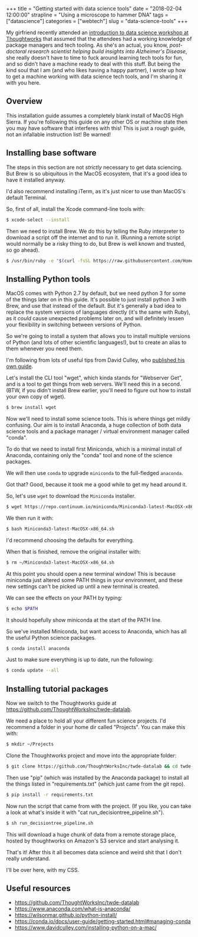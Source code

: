 +++
title = "Getting started with data science tools"
date = "2018-02-04 12:00:00"
strapline = "Using a microscope to hammer DNA"
tags = ["datascience"]
categories = ["webtech"]
slug = "data-science-tools"
+++

My girfriend recently attended an [introduction to data science workshop at Thoughtworks](https://github.com/ThoughtWorksInc/twde-datalab) that assumed that the attendees had a working knowledge of package managers and tech tooling. As she's an actual, you know, _post-doctoral research scientist helping build insights into Alzheimer's Disease_, she really doesn't have to time to fuck around learning tech tools for fun, and so didn't have a machine ready to deal with this stuff. But being the kind soul that I am (and who likes having a happy partner), I wrote up how to get a machine working with data science tech tools, and I'm sharing it with you here. 

## Overview
This installation guide assumes a completely blank install of MacOS High Sierra. If you're following this guide on any other OS or machine state then you may have software that interferes with this! This is just a rough guide, not an infallable instruction list! Be warned!

## Installing base software

The steps in this section are not _strictly_ necessary to get data sciencing. But Brew is so ubiquitous in the MacOS ecosystem, that it's a good idea to have it installed anyway. 

I'd also recommend installing iTerm, as it's just nicer to use than MacOS's default Terminal.

So, first of all, install the Xcode command-line tools with:

```bash
$ xcode-select --install
```

Then we need to install Brew. We do this by telling the Ruby interpreter to download a script off the internet and to run it. (Running a remote script would normally be a risky thing to do, but Brew is well known and trusted, so go ahead).

```bash
$ /usr/bin/ruby -e "$(curl -fsSL https://raw.githubusercontent.com/Homebrew/install/master/install)”
```

## Installing Python tools

MacOS comes with Python 2.7 by default, but we need python 3 for some of the things later on in this guide. It's possible to just install python 3 with Brew, and use that instead of the default. But it's generally a bad idea to replace the system versions of languages directly (it's the same with Ruby), as it _could_ cause unexpected problems later on, and will definitely lessen your flexibility in switching between versions of Python. 

So we're going to install a system that allows you to install multiple versions of Python (and lots of other scientific languages!), but to create an alias to them whenever you need them.

I'm following from lots of useful tips from David Culley, who [published his own guide](ttps://www.davidculley.com/installing-python-on-a-mac/).

Let's install the CLI tool "wget", which kinda stands for "Webserver Get", and is a tool to get things from web servers. We'll need this in a second. (BTW, if you didn't install Brew earlier, you'll need to figure out how to install your own copy of wget).

```bash
$ brew install wget
```

Now we'll need to install some science tools. This is where things get mildly confusing. Our aim is to install Anaconda, a huge collection of both data science tools and a package manager / virtual environment manager called "conda". 

To do that we need to install first Miniconda, which is a minimal install of Anaconda, containing only the "conda" tool and none of the science packages. 

We will then use `conda` to upgrade `miniconda` to the full-fledged `anaconda`. 

Got that? Good, because it took me a good while to get my head around it.

So, let's use `wget` to download the `Miniconda` installer.

```bash
$ wget https://repo.continuum.io/miniconda/Miniconda3-latest-MacOSX-x86_64.sh
```

We then run it with:

```bash
$ bash Miniconda3-latest-MacOSX-x86_64.sh 
```

I'd recommend choosing the defaults for everything.

When that is finished, remove the original installer with:

```bash
$ rm ~/Miniconda3-latest-MacOSX-x86_64.sh
```

At this point you should open a new terminal window! This is because miniconda just altered some PATH things in your environment, and these new settings can't be picked up until a new terminal is created.

We can see the effects on your PATH by typing:

```bash
$ echo $PATH
```

It should hopefully show miniconda at the start of the PATH line.

So we've installed Miniconda, but want access to Anaconda, which has all the useful Python science packages. 

```bash
$ conda install anaconda
```

Just to make sure everything is up to date, run the following: 

```bash
$ conda update --all
```


## Installing tutorial packages

Now we switch to the Thoughtworks guide at https://github.com/ThoughtWorksInc/twde-datalab.

We need a place to hold all your different fun science projects. I'd recommend a folder in your home dir called "Projects". You can make this with:

```bash
$ mkdir ~/Projects
```

Clone the Thoughtworks project and move into the appropriate folder:

```bash
$ git clone https://github.com/ThoughtWorksInc/twde-datalab && cd twde-datalab
```

Then use "pip" (which was installed by the Anaconda package) to install all the things listed in "requirements.txt" (which just came from the git repo).

```bash
$ pip install -r requirements.txt
```

Now run the script that came from with the project. (If you like, you can take a look at what's inside it with "cat run_decisiontree_pipeline.sh"). 

```bash
$ sh run_decisiontree_pipeline.sh
```

This will download a huge chunk of data from a remote storage place, hosted by thoughtworks on Amazon's S3 service and start analysing it.

That's it! After this it all becomes data science and weird shit that I don't really understand. 

I'll be over here, with my CSS.


## Useful resources

- https://github.com/ThoughtWorksInc/twde-datalab
- https://www.anaconda.com/what-is-anaconda/
- https://wilsonmar.github.io/python-install/
- https://conda.io/docs/user-guide/getting-started.html#managing-conda
- https://www.davidculley.com/installing-python-on-a-mac/






